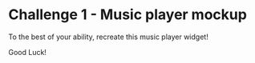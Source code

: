 # Challenge 1 - Music player mockup

To the best of your ability, recreate this music player widget! 

Good Luck!
